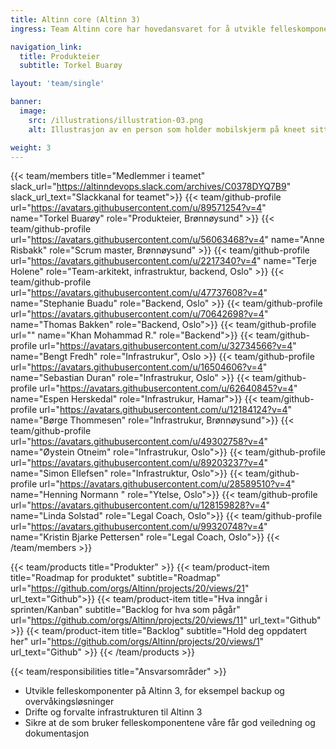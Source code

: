 ```yaml
---
title: Altinn core (Altinn 3)
ingress: Team Altinn core har hovedansvaret for å utvikle felleskomponenter som støtter ulike produkter i Altinn 3, og drifter/forvalter infrastrukturen.

navigation_link:
  title: Produkteier
  subtitle: Torkel Buarøy

layout: 'team/single'

banner:
  image:
    src: /illustrations/illustration-03.png
    alt: Illustrasjon av en person som holder mobilskjerm på kneet sitt

weight: 3
---
```


{{< team/members title="Medlemmer i teamet" slack_url="https://altinndevops.slack.com/archives/C0378DYQ7B9" slack_url_text="Slackkanal for teamet">}}
{{< team/github-profile url="https://avatars.githubusercontent.com/u/89571254?v=4" name="Torkel Buarøy" role="Produkteier, Brønnøysund" >}}
{{< team/github-profile url="https://avatars.githubusercontent.com/u/56063468?v=4" name="Anne Risbakk" role="Scrum master, Brønnøysund" >}}
{{< team/github-profile url="https://avatars.githubusercontent.com/u/2217340?v=4" name="Terje Holene" role="Team-arkitekt, infrastruktur, backend, Oslo" >}}
{{< team/github-profile url="https://avatars.githubusercontent.com/u/47737608?v=4" name="Stephanie Buadu" role="Backend, Oslo" >}}
{{< team/github-profile url="https://avatars.githubusercontent.com/u/70642698?v=4" name="Thomas Bakken" role="Backend, Oslo">}}
{{< team/github-profile url="" name="Khan Mohammad R." role="Backend">}}
{{< team/github-profile url="https://avatars.githubusercontent.com/u/32734566?v=4" name="Bengt Fredh" role="Infrastrukur", Oslo >}}
{{< team/github-profile url="https://avatars.githubusercontent.com/u/16504606?v=4" name="Sebastian Duran" role="Infrastrukur, Oslo" >}}
{{< team/github-profile url="https://avatars.githubusercontent.com/u/62640845?v=4" name="Espen Herskedal" role="Infrastrukur, Hamar">}}
{{< team/github-profile url="https://avatars.githubusercontent.com/u/12184124?v=4" name="Børge Thommesen" role="Infrastrukur, Brønnøysund">}}
{{< team/github-profile url="https://avatars.githubusercontent.com/u/49302758?v=4" name="Øystein Otneim" role="Infrastrukur, Oslo">}}
{{< team/github-profile url="https://avatars.githubusercontent.com/u/89203237?v=4" name="Simon Ellefsen" role="Infrastruktur, Oslo">}}
{{< team/github-profile url="https://avatars.githubusercontent.com/u/28589510?v=4" name="Henning Normann " role="Ytelse, Oslo">}}
{{< team/github-profile url="https://avatars.githubusercontent.com/u/128159828?v=4" name="Linda Solstad" role="Legal Coach, Oslo">}}
{{< team/github-profile url="https://avatars.githubusercontent.com/u/99320748?v=4" name="Kristin Bjarke Pettersen" role="Legal Coach, Oslo">}}
{{< /team/members >}}

{{< team/products title="Produkter" >}}
{{< team/product-item title="Roadmap for produktet" subtitle="Roadmap" url="https://github.com/orgs/Altinn/projects/20/views/21" url_text="Github">}}
{{< team/product-item title="Hva inngår i sprinten/Kanban" subtitle="Backlog for hva som pågår" url="https://github.com/orgs/Altinn/projects/20/views/11" url_text="Github" >}}
{{< team/product-item title="Backlog" subtitle="Hold deg oppdatert her" url="https://github.com/orgs/Altinn/projects/20/views/1" url_text="Github" >}}
{{< /team/products >}}

{{< team/responsibilities title="Ansvarsområder" >}}

- Utvikle felleskomponenter på Altinn 3, for eksempel backup og overvåkingsløsninger
- Drifte og forvalte infrastrukturen til Altinn 3
- Sikre at de som bruker felleskomponentene våre får god veiledning og dokumentasjon
